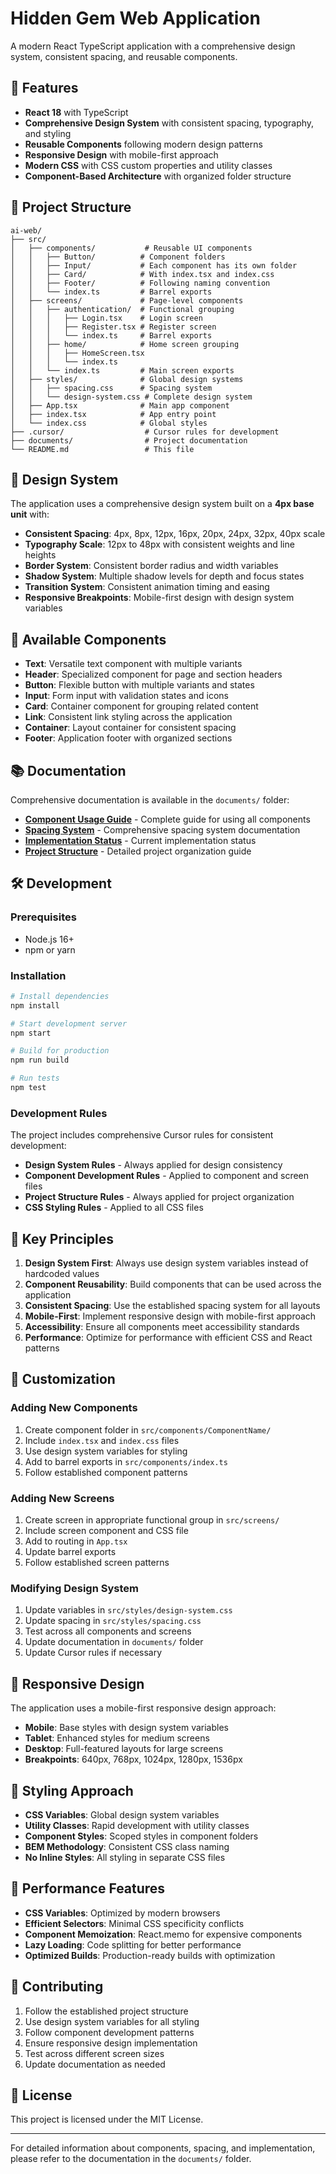 # Hidden Gem Web Application

A modern React TypeScript application with a comprehensive design system, consistent spacing, and reusable components.

## 🚀 Features

- **React 18** with TypeScript
- **Comprehensive Design System** with consistent spacing, typography, and styling
- **Reusable Components** following modern design patterns
- **Responsive Design** with mobile-first approach
- **Modern CSS** with CSS custom properties and utility classes
- **Component-Based Architecture** with organized folder structure

## 📁 Project Structure

```
ai-web/
├── src/
│   ├── components/           # Reusable UI components
│   │   ├── Button/          # Component folders
│   │   ├── Input/           # Each component has its own folder
│   │   ├── Card/            # With index.tsx and index.css
│   │   ├── Footer/          # Following naming convention
│   │   └── index.ts         # Barrel exports
│   ├── screens/             # Page-level components
│   │   ├── authentication/  # Functional grouping
│   │   │   ├── Login.tsx    # Login screen
│   │   │   ├── Register.tsx # Register screen
│   │   │   └── index.ts     # Barrel exports
│   │   ├── home/            # Home screen grouping
│   │   │   ├── HomeScreen.tsx
│   │   │   └── index.ts
│   │   └── index.ts         # Main screen exports
│   ├── styles/              # Global design systems
│   │   ├── spacing.css      # Spacing system
│   │   └── design-system.css # Complete design system
│   ├── App.tsx              # Main app component
│   ├── index.tsx            # App entry point
│   └── index.css            # Global styles
├── .cursor/                  # Cursor rules for development
├── documents/                # Project documentation
└── README.md                 # This file
```

## 🎨 Design System

The application uses a comprehensive design system built on a **4px base unit** with:

- **Consistent Spacing**: 4px, 8px, 12px, 16px, 20px, 24px, 32px, 40px scale
- **Typography Scale**: 12px to 48px with consistent weights and line heights
- **Border System**: Consistent border radius and width variables
- **Shadow System**: Multiple shadow levels for depth and focus states
- **Transition System**: Consistent animation timing and easing
- **Responsive Breakpoints**: Mobile-first design with design system variables

## 🧩 Available Components

- **Text**: Versatile text component with multiple variants
- **Header**: Specialized component for page and section headers
- **Button**: Flexible button with multiple variants and states
- **Input**: Form input with validation states and icons
- **Card**: Container component for grouping related content
- **Link**: Consistent link styling across the application
- **Container**: Layout container for consistent spacing
- **Footer**: Application footer with organized sections

## 📚 Documentation

Comprehensive documentation is available in the `documents/` folder:

- **[Component Usage Guide](documents/COMPONENT_USAGE.md)** - Complete guide for using all components
- **[Spacing System](documents/SPACING_SYSTEM.md)** - Comprehensive spacing system documentation
- **[Implementation Status](documents/SPACING_IMPLEMENTATION_STATUS.md)** - Current implementation status
- **[Project Structure](documents/PROJECT_STRUCTURE.md)** - Detailed project organization guide

## 🛠️ Development

### Prerequisites

- Node.js 16+ 
- npm or yarn

### Installation

```bash
# Install dependencies
npm install

# Start development server
npm start

# Build for production
npm run build

# Run tests
npm test
```

### Development Rules

The project includes comprehensive Cursor rules for consistent development:

- **Design System Rules** - Always applied for design consistency
- **Component Development Rules** - Applied to component and screen files
- **Project Structure Rules** - Always applied for project organization
- **CSS Styling Rules** - Applied to all CSS files

## 🎯 Key Principles

1. **Design System First**: Always use design system variables instead of hardcoded values
2. **Component Reusability**: Build components that can be used across the application
3. **Consistent Spacing**: Use the established spacing system for all layouts
4. **Mobile-First**: Implement responsive design with mobile-first approach
5. **Accessibility**: Ensure all components meet accessibility standards
6. **Performance**: Optimize for performance with efficient CSS and React patterns

## 🔧 Customization

### Adding New Components

1. Create component folder in `src/components/ComponentName/`
2. Include `index.tsx` and `index.css` files
3. Use design system variables for styling
4. Add to barrel exports in `src/components/index.ts`
5. Follow established component patterns

### Adding New Screens

1. Create screen in appropriate functional group in `src/screens/`
2. Include screen component and CSS file
3. Add to routing in `App.tsx`
4. Update barrel exports
5. Follow established screen patterns

### Modifying Design System

1. Update variables in `src/styles/design-system.css`
2. Update spacing in `src/styles/spacing.css`
3. Test across all components and screens
4. Update documentation in `documents/` folder
5. Update Cursor rules if necessary

## 📱 Responsive Design

The application uses a mobile-first responsive design approach:

- **Mobile**: Base styles with design system variables
- **Tablet**: Enhanced styles for medium screens
- **Desktop**: Full-featured layouts for large screens
- **Breakpoints**: 640px, 768px, 1024px, 1280px, 1536px

## 🎨 Styling Approach

- **CSS Variables**: Global design system variables
- **Utility Classes**: Rapid development with utility classes
- **Component Styles**: Scoped styles in component folders
- **BEM Methodology**: Consistent CSS class naming
- **No Inline Styles**: All styling in separate CSS files

## 🚀 Performance Features

- **CSS Variables**: Optimized by modern browsers
- **Efficient Selectors**: Minimal CSS specificity conflicts
- **Component Memoization**: React.memo for expensive components
- **Lazy Loading**: Code splitting for better performance
- **Optimized Builds**: Production-ready builds with optimization

## 🤝 Contributing

1. Follow the established project structure
2. Use design system variables for all styling
3. Follow component development patterns
4. Ensure responsive design implementation
5. Test across different screen sizes
6. Update documentation as needed

## 📄 License

This project is licensed under the MIT License.

---

For detailed information about components, spacing, and implementation, please refer to the documentation in the `documents/` folder.
